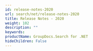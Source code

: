 ```yaml
---
id: release-notes-2020
url: search/net/release-notes-2020
title: Release Notes - 2020
weight: 102
description: ""
keywords: 
productName: GroupDocs.Search for .NET
hideChildren: False
---
```

